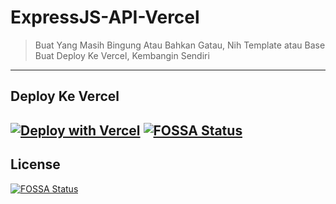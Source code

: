 # ExpressJS-API-Vercel
> Buat Yang Masih Bingung Atau Bahkan Gatau, Nih Template atau Base Buat Deploy Ke Vercel, Kembangin Sendiri
---
## Deploy Ke Vercel
[![Deploy with Vercel](https://vercel.com/button)](https://vercel.com/new/git/external?repository-url=https://github.com/mbahagus/ExpressJS-API-Vercel)
[![FOSSA Status](https://app.fossa.com/api/projects/git%2Bgithub.com%2Fmbahagus%2FExpressJS-API-Vercel.svg?type=shield)](https://app.fossa.com/projects/git%2Bgithub.com%2Fmbahagus%2FExpressJS-API-Vercel?ref=badge_shield)
---


## License
[![FOSSA Status](https://app.fossa.com/api/projects/git%2Bgithub.com%2Fmbahagus%2FExpressJS-API-Vercel.svg?type=large)](https://app.fossa.com/projects/git%2Bgithub.com%2Fmbahagus%2FExpressJS-API-Vercel?ref=badge_large)